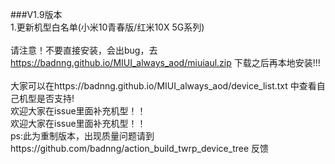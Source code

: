 ###V1.9版本
<br />
1.更新机型白名单(小米10青春版/红米10X 5G系列)
<br />
<br />
请注意！不要直接安装，会出bug，去 https://badnng.github.io/MIUI_always_aod/miuiaul.zip 下载之后再本地安装!!!
<br />
<br />
大家可以在https://badnng.github.io/MIUI_always_aod/device_list.txt 中查看自己机型是否支持!
<br />
欢迎大家在issue里面补充机型！！<br />
欢迎大家在issue里面补充机型！！
<br />
ps:此为重制版本，出现质量问题请到https://github.com/badnng/action_build_twrp_device_tree 反馈
<br />
